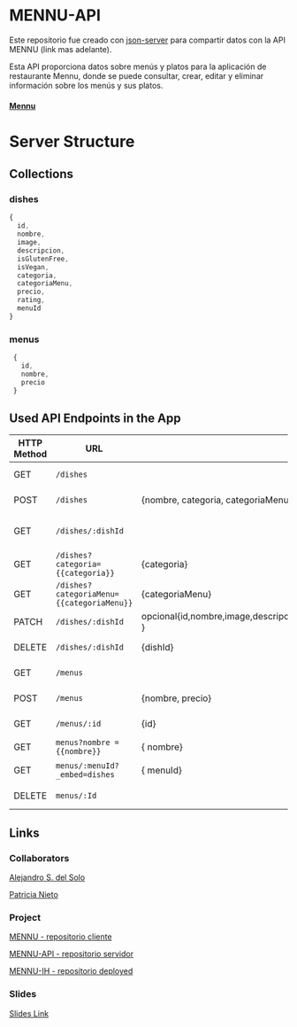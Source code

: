 
# MENNU-API

Este repositorio fue creado con [json-server](https://github.com/typicode/json-server) para compartir datos con la API MENNU (link mas adelante).

Esta API proporciona datos sobre menús y platos para la aplicación de restaurante Mennu, donde se puede consultar, crear, editar y eliminar información sobre los menús y sus platos.

#### [Mennu](https://github.com/as-Solo/mennu/tree/main)

# Server Structure

## Collections

### dishes

```javascript
{
  id,
  nombre,
  image,
  descripcion,
  isGlutenFree,
  isVegan,
  categoria,
  categoriaMenu,
  precio,
  rating,
  menuId   
}
```

### menus

```javascript
 {
   id,
   nombre,
   precio
 }
```

## Used API Endpoints in the App

| HTTP Method | URL                                       | Request Body                 | Description                                                    |
| ----------- | ---------------------------               | ---------------------------- | -------------------------------------------------------------- |
| GET         | `/dishes`                                 |                              | Sends all dishes                                               |
| POST        | `/dishes`                                 | {nombre, categoria, categoriaMenu,image, precio, rating}         | Creates a new dish                                             |
| GET         | `/dishes/:dishId`                         |                              | Sends all details of a dish                                    |
| GET         | `/dishes?categoria={{categoria}}`         |     {categoria}              | Dishes by Category                                             |
| GET         | `/dishes?categoriaMenu={{categoriaMenu}}` |       {categoriaMenu}        | Dishes by menuCategory                                         |
| PATCH       | `/dishes/:dishId`                         | opcional{id,nombre,image,descripcion,isGlutenFree,isVegan,categoria,categoriaMenu,precio,rating,menuId   }  | Edits a dish object                                            |
| DELETE      | `/dishes/:dishId`                         |    {dishId}                     | Deletes a dish object                                          |
| GET         | `/menus`                                  |                              | Sends all menus                                                |
| POST        | `/menus`                                  | {nombre, precio}               | Creates a new menu                                             |
| GET         | `/menus/:id`                              | {id}               | Get a menu by Id                                             |
| GET         |`menus?nombre = {{nombre}}`              | { nombre}               | Menu by name                                           |
| GET         |`menus/:menuId?_embed=dishes`              | { menuId}               | All dishes in a menu                                           |
| DELETE      | `menus/:Id`                                |                          | Deletes a menu object                                          |   

 
## Links

### Collaborators

[Alejandro S. del Solo](https://github.com/as-Solo)

[Patricia Nieto](https://github.com/PatriNieto)

### Project

[MENNU - repositorio cliente](https://github.com/as-Solo/mennu)

[MENNU-API - repositorio servidor](https://github.com/as-Solo/mennu-api)

[MENNU-IH - repositorio deployed](https://mennu-ih.netlify.app/)


### Slides

[Slides Link](https://docs.google.com/presentation/d/1H1jWLZd9FHsy4tQcPWqtpBhUWVDhLSonEJNOydNYJ7g/edit?usp=sharing)
